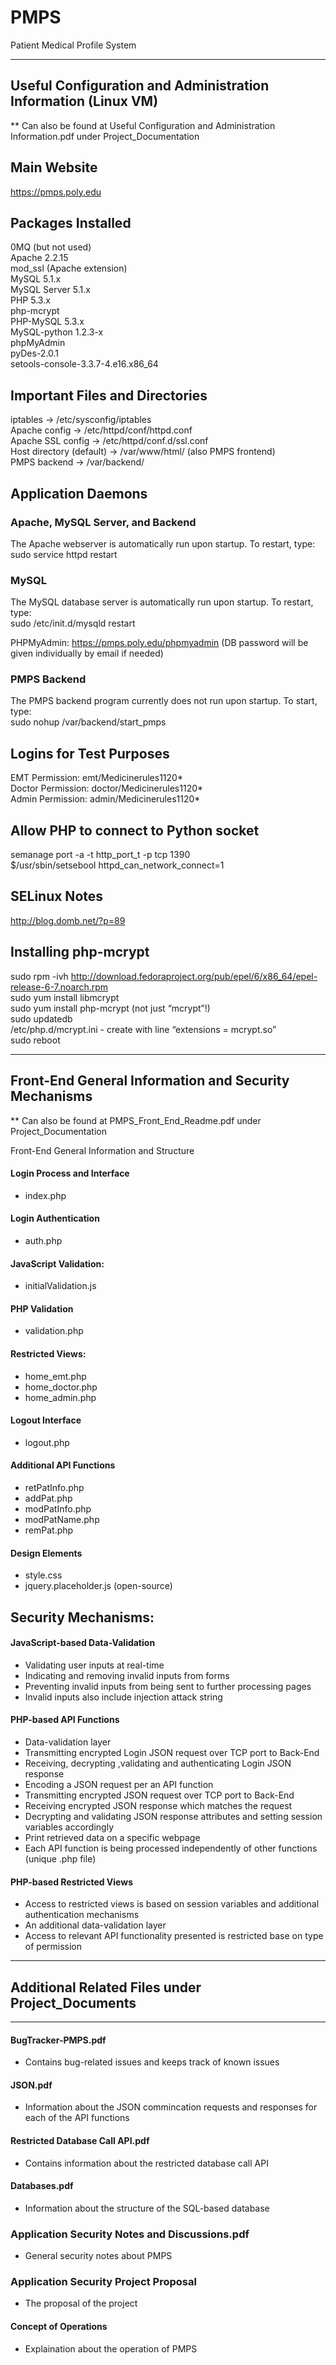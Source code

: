 PMPS
=====

Patient Medical Profile System

--------------------------------------------------------------------------
Useful Configuration and Administration Information (Linux VM) 
--------------------------------------------------------------------------
** Can also be found at Useful Configuration and Administration Information.pdf under Project_Documentation

## Main Website
https://pmps.poly.edu   

## Packages Installed
0MQ (but not used)  
Apache 2.2.15  
mod_ssl (Apache extension)  
MySQL 5.1.x  
MySQL Server 5.1.x  
PHP 5.3.x  
php-mcrypt  
PHP-MySQL 5.3.x  
MySQL-python 1.2.3-x  
phpMyAdmin  
pyDes-2.0.1  
setools-console-3.3.7-4.e16.x86_64  

## Important Files and Directories
iptables → /etc/sysconfig/iptables  
Apache config → /etc/httpd/conf/httpd.conf  
Apache SSL config → /etc/httpd/conf.d/ssl.conf  
Host directory (default) → /var/www/html/ (also PMPS frontend)  
PMPS backend → /var/backend/

## Application Daemons
### Apache, MySQL Server, and Backend
The Apache webserver is automatically run upon startup. To restart, type:  
sudo service httpd restart

### MySQL
The MySQL database server is automatically run upon startup. To restart, type:  
sudo /etc/init.d/mysqld restart
   
PHPMyAdmin: https://pmps.poly.edu/phpmyadmin (DB password will be given individually by email if needed)

### PMPS Backend
The PMPS backend program currently does not run upon startup. To start, type:  
sudo nohup /var/backend/start_pmps  

## Logins for Test Purposes
EMT Permission: emt/Medicinerules1120*  
Doctor Permission: doctor/Medicinerules1120*  
Admin Permission: admin/Medicinerules1120*

## Allow PHP to connect to Python socket
semanage port -a -t http_port_t -p tcp 1390  
$/usr/sbin/setsebool httpd_can_network_connect=1

## SELinux Notes
http://blog.domb.net/?p=89

## Installing php-mcrypt
sudo rpm -ivh http://download.fedoraproject.org/pub/epel/6/x86_64/epel-release-6-7.noarch.rpm  
sudo yum install libmcrypt  
sudo yum install php-mcrypt (not just “mcrypt”!)  
sudo updatedb  
/etc/php.d/mcrypt.ini - create with line “extensions = mcrypt.so”  
sudo reboot

-------------------------------------------------------------------
Front-End General Information and Security Mechanisms 
-------------------------------------------------------------------
** Can also be found at PMPS_Front_End_Readme.pdf under Project_Documentation

Front-End General Information and Structure

#### Login Process and Interface
- index.php

#### Login Authentication
- auth.php

#### JavaScript Validation:
- initialValidation.js

#### PHP Validation
- validation.php

#### Restricted Views:
- home_emt.php
- home_doctor.php
- home_admin.php

#### Logout Interface
- logout.php

#### Additional API Functions
- retPatInfo.php
- addPat.php
- modPatInfo.php
- modPatName.php
- remPat.php

#### Design Elements
- style.css
- jquery.placeholder.js (open-source)


## Security Mechanisms:

#### JavaScript-based Data-Validation

- Validating user inputs at real-time
- Indicating and removing invalid inputs from forms
- Preventing invalid inputs from being sent to further processing pages
- Invalid inputs also include injection attack string

#### PHP-based API Functions

- Data-validation layer
- Transmitting encrypted Login JSON request over TCP port to Back-End
- Receiving, decrypting ,validating and authenticating Login JSON response
- Encoding a JSON request per an API function
- Transmitting encrypted JSON request over TCP port to Back-End
- Receiving  encrypted JSON response which matches the request
- Decrypting and validating JSON response attributes and setting session variables accordingly
- Print retrieved data on a specific webpage
- Each API function is being processed independently of other functions (unique .php file)

#### PHP-based Restricted Views

- Access to restricted views is based on session variables and additional authentication mechanisms
- An additional data-validation layer
- Access to relevant API functionality presented is restricted base on type of permission


-----------------------------------------------------------
## Additional Related Files under Project_Documents
------------------------------------------------------------

#### BugTracker-PMPS.pdf
- Contains bug-related issues and keeps track of known issues

#### JSON.pdf
- Information about the JSON commincation requests and responses for each of the API functions

#### Restricted Database Call API.pdf
- Contains information about the restricted database call API

#### Databases.pdf
- Information about the structure of the SQL-based database

###  Application Security Notes and Discussions.pdf
- General security notes about PMPS

### Application Security Project Proposal
- The proposal of the project

#### Concept of Operations
- Explaination about the operation of PMPS
